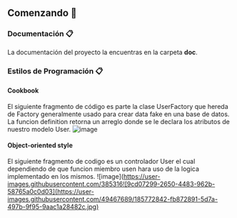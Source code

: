 ## Comenzando **🚀**

### **Documentación 📋**
La documentación del proyecto la encuentras en la carpeta **doc**.

### **Estilos de Programación 📋**
#### Cookbook
El siguiente fragmento de código es parte la clase UserFactory que hereda de Factory generalmente usado para crear data fake en una base de datos. La funcion definition retorna un arreglo donde se le declara los atributos de nuestro modelo User.
![image](https://user-images.githubusercontent.com/38531618/18![00d848ee-b6dd-414e-915d-57c44f3f4312](https://user-images.githubusercontent.com/49467689/185772827-1ccb42b1-1bd9-4de0-b7a2-71c8549f83ca.jpg))

#### Object-oriented style
El siguiente fragmento de codigo es un controlador User el cual dependiendo de que funcion miembro usen hara uso de la logica implementado en los mismos.
![image](https://user-images.githubusercontent.com/385316![9cd07299-2650-4483-962b-58765a0c0d03](https://user-images.githubusercontent.com/49467689/185772842-fb872891-5d7a-497b-9f95-9aac1a28482c.jpg)
